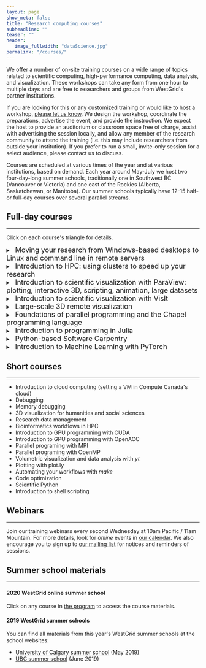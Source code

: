 ```yaml
---
layout: page
show_meta: false
title: "Research computing courses"
subheadline: ""
teaser: ""
header:
   image_fullwidth: "dataScience.jpg"
permalink: "/courses/"
---
```


We offer a number of on-site training courses on a wide range of topics related to scientific computing,
high-performance computing, data analysis, and visualization. These workshops can take any form from one
hour to multiple days and are free to researchers and groups from WestGrid's partner institutions.

If you are looking for this or any customized training or would like to host a workshop,
[please let us know](mailto:info@westgrid.ca). We design the workshop, coordinate the preparations,
advertise the event, and provide the instruction. We expect the host to provide an auditorium or
classroom space free of charge, assist with advertising the session locally, and allow any member of the
research community to attend the training (i.e. this may include researchers from outside your
institution). If you prefer to run a small, invite-only session for a select audience, please contact us
to discuss.

Courses are scheduled at various times of the year and at various institutions, based on demand. Each
year around May-July we host two four-day-long summer schools, traditionally one in Southwest BC
(Vancouver or Victoria) and one east of the Rockies (Alberta, Saskatchewan, or Manitoba). Our summer
schools typically have 12-15 half- or full-day courses over several parallel streams.

<!-- ========================================================================================== -->

<!-- Numerical Computing with Python https://support.scinet.utoronto.ca/education/go.php/473/index.php/ib/1//p_course/473 -->
<!-- Scientific Computing for Physicists https://support.scinet.utoronto.ca/education/go.php/468/index.php/ib/1//p_course/468 -->

## Full-day courses

---

Click on each course's triangle for details.

<details>
<summary>
<a>&nbsp;&nbsp;<font size="+1">Moving your research from Windows-based desktops to Linux and command line in remote servers</font></a>
</summary>
<p>

This workshop is a hands-on introduction to Linux command line and the interaction with a
remote server. We review basic Linux commands, file management (edit, copy, remove and remote-transfer
files), directories and the file system, remote access, basic version control (Git, GitHub), Bash scripts
and basic Bash programming.

</p>
</details>

<details>
<summary>
<a>&nbsp;&nbsp;<font size="+1">Introduction to HPC: using clusters to speed up your research</font></a>
</summary>
<p>

We start with an overview of the hardware of common HPC clusters and quick description of the resources
available on Compute Canada's national systems (Cedar / Graham / Niagara / Béluga). We then continue
learning the basic tools and techniques to work on a cluster: software environment and modules, overview
of installed programming languages and compilers, working with makefiles and installing new software
locally. Finally, we take a look at the Slurm job scheduler: why use it, fairshare and priority,
submitting serial jobs and job arrays, submitting OpenMP / MPI / hybrid / GPU jobs, working inside
interactive jobs, and tracking your job's memory usage. We also take a quick look at working with common
packages such as R, Python and Matlab on the clusters, as well as best practices in cluster workflows.

</p>
</details>

<details>
<summary>
<a>&nbsp;&nbsp;<font size="+1">Introduction to scientific visualization with ParaView: plotting, interactive 3D, scripting, animation, large datasets</font></a>
</summary>
<p>

We start with simple 1D/2D/3D plotting using plot.ly. The rest of the day we study 3D scientific
visualization with ParaView, an open source, multi-platform data analysis and visualization tool designed
to run on a variety of hardware from an individual laptop to large supercomputers. With ParaView users
can interactively visualize 2D and 3D data sets defined on structured, adaptive and unstructured meshes
or particles, animate these datasets in time, and manipulate them with a variety of filters. ParaView
supports both interactive (GUI) and scripted (including offscreen) visualization, and is an easy and fun
tool to learn.

</p>
</details>

<details>
<summary>
<a>&nbsp;&nbsp;<font size="+1">Introduction to scientific visualization with VisIt</font></a>
</summary>
<p>

This is a VisIt-flavoured version of the previous workshop.

</p>
</details>

<details>
<summary>
<a>&nbsp;&nbsp;<font size="+1">Large-scale 3D remote visualization</font></a>
</summary>
<p>

This is an advanced version of the ParaView-based visualization course focusing on parallel
rendering, interactive client-server remote visualization, batch workflows using both cluster's CPUs and
GPUs.

</p>
</details>

<details>
<summary>
<a>&nbsp;&nbsp;<font size="+1">Foundations of parallel programming and the Chapel programming language</font></a>
</summary>
<p>

This course is a general introduction to the main concepts of parallel programming and the
Chapel programming language. Chapel is a relatively new language for both shared and distributed-memory
programming, with easy-to-use, high-level abstractions for both task and data parallelism that make it
ideal for learning parallel programming for a novice HPC user. Chapel is incredibly intuitive, striving
to merge the ease-of-use of Python and the performance of traditional compiled languages such as C and
Fortran. Parallel constructs that typically take tens of lines of MPI code can be expressed in only a few
lines of Chapel code. Chapel is open source and can run on any Unix-like operating system, with hardware
support from laptops to large HPC systems.

</p>
</details>




<details>
<summary>
<a>&nbsp;&nbsp;<font size="+1">Introduction to programming in Julia</font></a>
</summary>
<p>

R and Python are interpreted languages: an interpreter executes the code directly, without pre-compilation. This is
extremely convenient: it is what allows you to type and execute code in a Python or R interactive shell. The price to
pay is low performance. To overcome this limitation, researchers often use C/C++ functions for the most
computation-intensive parts of their algorithms. But the need to use multiple languages and the non-interactive nature
of compiled languages can make this approach somewhat tedious.

Julia uses just-in-time (JIT) compilation: the code is compiled at run time. This means that it feels like running R or
Python, while it is almost as fast as C. This makes Julia particularly well suited for big data analysis, machine
learning, or heavy modelling. Julia shines with its extremely clean and concise syntax making it easy to learn and
really enjoyable to use.

In this workshop, which does not require any prior experience in Julia (experience in another language such as R or
Python would be ideal), we will start with the basics of Julia's syntax and its packaging system, and then we will look
at running Julia in parallel for large-scale problems.

</p>
</details>






<details>
<summary>
<a>&nbsp;&nbsp;<font size="+1">Python-based Software Carpentry</font></a>
</summary>
<p>

This is a two-day workshop that includes 1/2-day of Bash, full day of Python, and 1/2-day Git
introduction.

</p>
</details>

<details>
<summary>
<a>&nbsp;&nbsp;<font size="+1">Introduction to Machine Learning with PyTorch</font></a>
</summary>
<p>

This is a full-day workshop introducing the basic principles of machine learning and the first steps with PyTorch.

</p>
</details>

<!-- ========================================================================================== -->

## Short courses

---

* Introduction to cloud computing (setting a VM in Compute Canada's cloud)
* Debugging
* Memory debugging
* 3D visualization for humanities and social sciences
* Research data management
* Bioinformatics workflows in HPC
* Introduction to GPU programming with CUDA
* Introduction to GPU programming with OpenACC
* Parallel programing with MPI
* Parallel programing with OpenMP
* Volumetric visualization and data analysis with *yt*
* Plotting with plot.ly
* Automating your workflows with *make*
* Code optimization
* Scientific Python
* Introduction to shell scripting

<!-- ========================================================================================== -->

## Webinars

---

Join our training webinars every second Wednesday at 10am Pacific / 11am Mountain. For more details, look
for *online* events in <a href="https://www.westgrid.ca/events/westgrid-training-events"
target="_blank">our calendar</a>. We also encourage you to sign up to <a
href="https://westgrid.us4.list-manage.com/subscribe/post?u=3c76a762cc69cb8a35e25fd53&id=4eebf3c86b&group[9541][1]=true"
target="_blank">our mailing list</a> for notices and reminders of sessions.

<!-- ========================================================================================== -->

## Summer school materials

---

#### 2020 WestGrid online summer school

Click on any course in [the program](https://wgschool.netlify.app/program) to access the course materials.

#### 2019 WestGrid summer schools

You can find all materials from this year's WestGrid summer schools at the school websites:

- <a href="https://westgrid.github.io/calgarySummerSchool2019/4-materials.html"
  target="_blank">University of Calgary summer school</a> (May 2019)
- <a href="https://westgrid.github.io/ubcSummerSchool2019/4-materials.html" target="_blank">UBC summer
  school</a> (June 2019)
